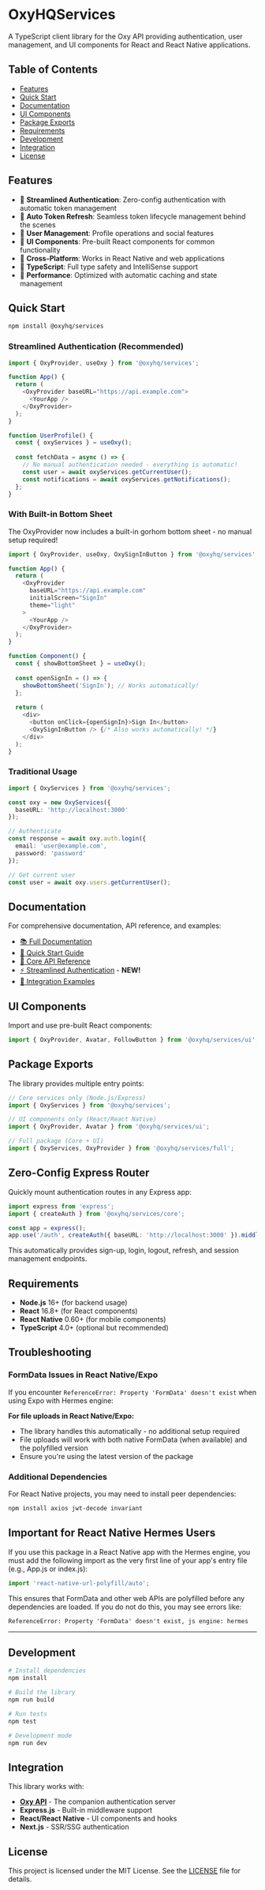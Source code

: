 # OxyHQServices

A TypeScript client library for the Oxy API providing authentication, user management, and UI components for React and React Native applications.

## Table of Contents

- [Features](#features)
- [Quick Start](#quick-start)
- [Documentation](#documentation)
- [UI Components](#ui-components)
- [Package Exports](#package-exports)
- [Requirements](#requirements)
- [Development](#development)
- [Integration](#integration)
- [License](#license)

## Features

- 🔐 **Streamlined Authentication**: Zero-config authentication with automatic token management
- 🔄 **Auto Token Refresh**: Seamless token lifecycle management behind the scenes
- 👥 **User Management**: Profile operations and social features
- 🎨 **UI Components**: Pre-built React components for common functionality
- 📱 **Cross-Platform**: Works in React Native and web applications
- 🔧 **TypeScript**: Full type safety and IntelliSense support
- 🚀 **Performance**: Optimized with automatic caching and state management

## Quick Start

```bash
npm install @oxyhq/services
```

### Streamlined Authentication (Recommended)

```typescript
import { OxyProvider, useOxy } from '@oxyhq/services';

function App() {
  return (
    <OxyProvider baseURL="https://api.example.com">
      <YourApp />
    </OxyProvider>
  );
}

function UserProfile() {
  const { oxyServices } = useOxy();
  
  const fetchData = async () => {
    // No manual authentication needed - everything is automatic!
    const user = await oxyServices.getCurrentUser();
    const notifications = await oxyServices.getNotifications();
  };
}
```

### With Built-in Bottom Sheet

The OxyProvider now includes a built-in gorhom bottom sheet - no manual setup required!

```typescript
import { OxyProvider, useOxy, OxySignInButton } from '@oxyhq/services';

function App() {
  return (
    <OxyProvider 
      baseURL="https://api.example.com"
      initialScreen="SignIn"
      theme="light"
    >
      <YourApp />
    </OxyProvider>
  );
}

function Component() {
  const { showBottomSheet } = useOxy();
  
  const openSignIn = () => {
    showBottomSheet('SignIn'); // Works automatically!
  };
  
  return (
    <div>
      <button onClick={openSignIn}>Sign In</button>
      <OxySignInButton /> {/* Also works automatically! */}
    </div>
  );
}
```

### Traditional Usage

```typescript
import { OxyServices } from '@oxyhq/services';

const oxy = new OxyServices({
  baseURL: 'http://localhost:3000'
});

// Authenticate
const response = await oxy.auth.login({
  email: 'user@example.com',
  password: 'password'
});

// Get current user
const user = await oxy.users.getCurrentUser();
```

## Documentation

For comprehensive documentation, API reference, and examples:

- [📚 Full Documentation](./docs/README.md)
- [🚀 Quick Start Guide](./docs/quick-start.md)
- [🔐 Core API Reference](./docs/core-api.md)
- [⚡ Streamlined Authentication](./docs/core-api.md#streamlined-authentication) - **NEW!**
- [💼 Integration Examples](./docs/examples/)

## UI Components

Import and use pre-built React components:

```typescript
import { OxyProvider, Avatar, FollowButton } from '@oxyhq/services/ui';
```

## Package Exports

The library provides multiple entry points:

```typescript
// Core services only (Node.js/Express)
import { OxyServices } from '@oxyhq/services';

// UI components only (React/React Native)
import { OxyProvider, Avatar } from '@oxyhq/services/ui';

// Full package (Core + UI)
import { OxyServices, OxyProvider } from '@oxyhq/services/full';
```

## Zero-Config Express Router

Quickly mount authentication routes in any Express app:

```typescript
import express from 'express';
import { createAuth } from '@oxyhq/services/core';

const app = express();
app.use('/auth', createAuth({ baseURL: 'http://localhost:3000' }).middleware());
```

This automatically provides sign-up, login, logout, refresh, and session management endpoints.

## Requirements

- **Node.js** 16+ (for backend usage)
- **React** 16.8+ (for React components)
- **React Native** 0.60+ (for mobile components)
- **TypeScript** 4.0+ (optional but recommended)

## Troubleshooting

### FormData Issues in React Native/Expo

If you encounter `ReferenceError: Property 'FormData' doesn't exist` when using Expo with Hermes engine:

**For file uploads in React Native/Expo:**
- The library handles this automatically - no additional setup required
- File uploads will work with both native FormData (when available) and the polyfilled version
- Ensure you're using the latest version of the package

### Additional Dependencies

For React Native projects, you may need to install peer dependencies:

```bash
npm install axios jwt-decode invariant
```

## Important for React Native Hermes Users

If you use this package in a React Native app with the Hermes engine, you must add the following import as the very first line of your app's entry file (e.g., App.js or index.js):

```js
import 'react-native-url-polyfill/auto';
```

This ensures that FormData and other web APIs are polyfilled before any dependencies are loaded. If you do not do this, you may see errors like:

```
ReferenceError: Property 'FormData' doesn't exist, js engine: hermes
```

---

## Development

```bash
# Install dependencies
npm install

# Build the library
npm run build

# Run tests
npm test

# Development mode
npm run dev
```

## Integration

This library works with:
- **[Oxy API](../oxy-api/)** - The companion authentication server
- **Express.js** - Built-in middleware support
- **React/React Native** - UI components and hooks
- **Next.js** - SSR/SSG authentication

## License

This project is licensed under the MIT License. See the [LICENSE](LICENSE) file for details.
